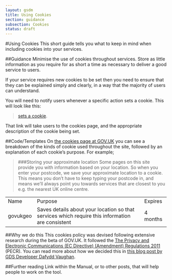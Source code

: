```yaml
---
layout: gsdm
title: Using Cookies
section: guidance
subsection: Cookies
status: draft
---
```

    
#Using Cookies
This short guide tells you what to keep in mind when including cookies into your services.

##Guidance
Minimise the use of cookies throughout services. Store as little information as you require for as short a time as necessary to deliver a good service to users.

If your service requires new cookies to be set then you need to ensure that they can be explained simply and clearly, in a way that the majority of users can understand.

You will need to notify users whenever a specific action sets a cookie. This will look like this: 

>[sets a cookie](https://www.gov.uk/support/cookies#). 

That link will take users to the cookies page, and the appropriate description of the cookie being set.

##Code/Templates
On [the cookies page at GOV.UK](https://www.gov.uk/support/cookies) you can see a breakdown of the kinds of cookie used throughout the site, followed by an explanation of each cookie’s purpose. For example;

>###Storing your approximate location
>Some pages on this site provide you with information based on your location. So when you enter your postcode, we save your approximate location to a cookie. This means you don’t have to keep typing your postcode in, and means we’ll always point you towards services that are closest to you e.g. the nearest UK online centre.

<table>
    <tr>
        <td>Name</td>
        <td>Purpose</td>
        <td>Expires</td>
    </tr>
    <tr>
        <td>govukgeo</td>
        <td>Saves details about your location so that services which require this information are consistent</td>
        <td>4 months</td>
    </tr>
</table>

##Why we do this
This cookies policy was devised following extensive research during the beta of GOV.UK. It followed the [The Privacy and Electronic Communications (EC Directive) (Amendment) Regulations 2011](http://www.legislation.gov.uk/uksi/2011/1208/contents/made) (PECR). You can read more about how we decided this in [this blog post by GDS Developer Dafydd Vaughan](http://digital.cabinetoffice.gov.uk/2012/01/12/cookies-on-the-beta/).

##Further reading
Link within the Manual, or to other posts, that will help people to work on the tool.

